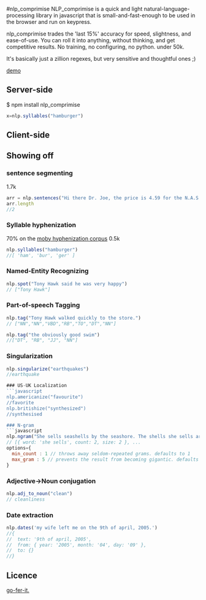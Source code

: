 #nlp_comprimise
NLP_comprimise is a quick and light natural-language-processing library in javascript that is small-and-fast-enough to be used in the browser and run on keypress.

nlp_comprimise trades the 'last 15%' accuracy for speed, slightness, and ease-of-use. You can roll it into anything, without thinking, and get competitive results. No training, no configuring, no python. under 50k.

It's basically just a zillion regexes, but very sensitive and thoughtful ones ;)


[demo](https://s3.amazonaws.com/spencermounta.in/nlp_comprimise/index.html)

## Server-side

 $ npm install nlp_comprimise
```javascript
x=nlp.syllables("hamburger")
```
## Client-side

<script src"https://s3.amazonaws.com/spencermounta.in/nlp_comprimise/nlp.min.js"</script>
<script>
  x= nlp.pluralize("dinosaur")
  alert(x)
</script>

## Showing off

### sentence segmenting
1.7k
```javascript
arr = nlp.sentences("Hi there Dr. Joe, the price is 4.59 for the N.A.S.A. Ph.Ds. I hope that's fine, etc. and you can attend Feb. 8th.")
arr.length
//2
```
### Syllable hyphenization

70% on the [moby hyphenization corpus](http://www.gutenberg.org/dirs/etext02/mhyph10.zip)  0.5k
```javascript
nlp.syllables("hamburger")
//[ 'ham', 'bur', 'ger' ]
```
### Named-Entity Recognizing
```javascript
nlp.spot("Tony Hawk said he was very happy")
// ["Tony Hawk"]
```
### Part-of-speech Tagging
```javascript
nlp.tag("Tony Hawk walked quickly to the store.")
// ["NN","NN","VBD","RB","TO","DT","NN"]

nlp.tag("the obviously good swim")
//["DT", "RB", "JJ", "NN"]
```
### Singularization
```javascript
nlp.singularize("earthquakes")
//earthquake

### US-UK Localization
```javascript
nlp.americanize("favourite")
//favorite
nlp.britishize("synthesized")
//synthesised

### N-gram
```javascript
nlp.ngram("She sells seashells by the seashore. The shells she sells are surely seashells.", {min_count:1, max_size:5})
// [{ word: 'she sells', count: 2, size: 2 }, ...
options={
  min_count : 1 // throws away seldom-repeated grams. defaults to 1
  max_gram : 5 // prevents the result from becoming gigantic. defaults to 5
}
```

### Adjective->Noun conjugation
```javascript
nlp.adj_to_noun("clean")
// cleanliness
```

### Date extraction
```javascript
nlp.dates('my wife left me on the 9th of april, 2005.')
//{
//  text: '9th of april, 2005',
//  from: { year: '2005', month: '04', day: '09' },
//  to: {}
//}
```

## Licence
[go-fer-it.](http://www.wtfpl.net/txt/copying/)